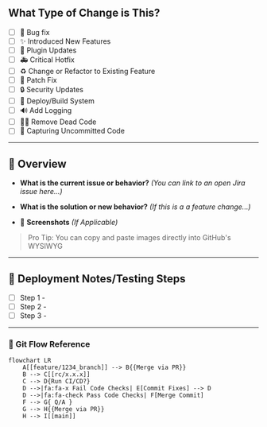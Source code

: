 ## What Type of Change is This?
- [ ] 🐛 Bug fix
- [ ] ✨ Introduced New Features
- [ ] 🔌 Plugin Updates
- [ ] 🚑 Critical Hotfix
- [ ] ♻️ Change or Refactor to Existing Feature
- [ ] 🤕 Patch Fix
- [ ] 🔒️ Security Updates
- [ ] 👷 Deploy/Build System
- [ ] 🔊 Add Logging
- [ ] 🧟‍♂️ Remove Dead Code
- [ ] 📸 Capturing Uncommitted Code 

---

## 🔎 Overview 
* **What is the current issue or behavior?** _(You can link to an open Jira issue here...)_

* **What is the solution or new behavior?** _(If this is a a feature change...)_
  
* 📸 **Screenshots** _(If Applicable)_
> Pro Tip: You can copy and paste images directly into GitHub's WYSIWYG



---

## 👷 Deployment Notes/Testing Steps
- [ ] Step 1 - 
- [ ] Step 2 -
- [ ] Step 3 - 

---

### 📖 Git Flow Reference
```mermaid
flowchart LR
    A[[feature/1234_branch]] --> B{{Merge via PR}}
    B --> C[[rc/x.x.x]]
    C --> D{Run CI/CD?}
    D -->|fa:fa-x Fail Code Checks| E[Commit Fixes] --> D
    D -->|fa:fa-check Pass Code Checks| F[Merge Commit]
    F --> G{ Q/A }
    G --> H{{Merge via PR}}
    H --> I[[main]]
```



